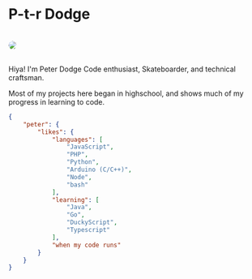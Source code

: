 # P-t-r Dodge
<br>
<img src="https://avatars.githubusercontent.com/u/47580186?v=4" style="clip-path: polygon(50% 0%, 90% 20%, 100% 60%, 75% 100%, 25% 100%, 0% 60%, 10% 20%);
">
<br>
<br>

Hiya!
I'm Peter Dodge
Code enthusiast, Skateboarder, and technical craftsman.

Most of my projects here began in highschool, and shows much of my progress in learning to code.

```json
{
    "peter": {
        "likes": {
            "languages": [
                "JavaScript",
                "PHP",
                "Python",
                "Arduino (C/C++)",
                "Node",
                "bash"
            ],
            "learning": [
                "Java",
                "Go",
                "DuckyScript",
                "Typescript"
            ],
            "when my code runs"
        }
    }
}
```
